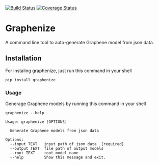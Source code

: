 [![Build Status](https://travis-ci.org/abawchen/graphenize.svg?branch=master)](https://travis-ci.org/abawchen/graphenize) [![Coverage Status](https://coveralls.io/repos/github/abawchen/graphenize/badge.svg?branch=master)](https://coveralls.io/github/abawchen/graphenize?branch=master)

# Graphenize

A command line tool to auto-generate Graphene model from json data.

## Installation

For instaling graphenize, just run this command in your shell

```
pip install graphenize
```

### Usage

Generage Graphene models by running this command in your shell

```
graphenize --help
```

```
Usage: graphenize [OPTIONS]

  Generate Graphene models from json data

Options:
  --input TEXT   input path of json data  [required]
  --output TEXT  file path of output models
  --root TEXT    root model name
  --help         Show this message and exit.
```
